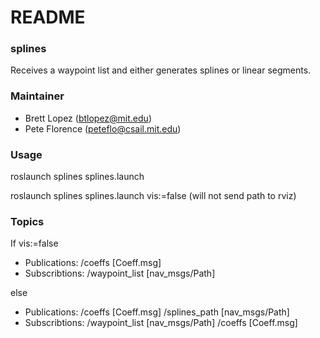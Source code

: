 # README #

### splines ###
Receives a waypoint list and either generates splines or linear segments.

### Maintainer ###
* Brett Lopez (btlopez@mit.edu)
* Pete Florence (peteflo@csail.mit.edu)

### Usage ###
roslaunch splines splines.launch 

roslaunch splines splines.launch vis:=false (will not send path to rviz)

### Topics ###
If vis:=false

* Publications: /coeffs [Coeff.msg]
* Subscribtions: /waypoint_list [nav_msgs/Path]

else

* Publications: /coeffs [Coeff.msg] /splines_path [nav_msgs/Path]
* Subscribtions: /waypoint_list [nav_msgs/Path] /coeffs [Coeff.msg]